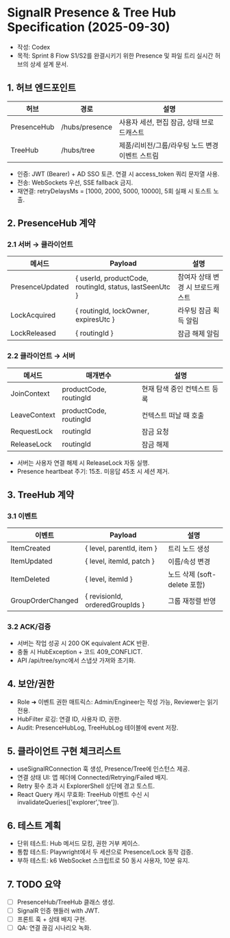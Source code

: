 # SignalR Presence & Tree Hub Specification (2025-09-30)
- 작성: Codex
- 목적: Sprint 8 Flow S1/S2를 완결시키기 위한 Presence 및 파일 트리 실시간 허브의 상세 설계 문서.

## 1. 허브 엔드포인트
| 허브 | 경로 | 설명 |
| --- | --- | --- |
| PresenceHub | /hubs/presence | 사용자 세션, 편집 잠금, 상태 브로드캐스트 |
| TreeHub | /hubs/tree | 제품/리비전/그룹/라우팅 노드 변경 이벤트 스트림 |

- 인증: JWT (Bearer) + AD SSO 토큰. 연결 시 access_token 쿼리 문자열 사용.
- 전송: WebSockets 우선, SSE fallback 금지.
- 재연결: retryDelaysMs = [1000, 2000, 5000, 10000], 5회 실패 시 토스트 노출.

## 2. PresenceHub 계약
### 2.1 서버 → 클라이언트
| 메서드 | Payload | 설명 |
| --- | --- | --- |
| PresenceUpdated | { userId, productCode, routingId, status, lastSeenUtc } | 참여자 상태 변경 시 브로드캐스트 |
| LockAcquired | { routingId, lockOwner, expiresUtc } | 라우팅 잠금 획득 알림 |
| LockReleased | { routingId } | 잠금 해제 알림 |

### 2.2 클라이언트 → 서버
| 메서드 | 매개변수 | 설명 |
| --- | --- | --- |
| JoinContext | productCode, routingId | 현재 탐색 중인 컨텍스트 등록 |
| LeaveContext | productCode, routingId | 컨텍스트 떠날 때 호출 |
| RequestLock | routingId | 잠금 요청 |
| ReleaseLock | routingId | 잠금 해제 |

- 서버는 사용자 연결 해제 시 ReleaseLock 자동 실행.
- Presence heartbeat 주기: 15초. 미응답 45초 시 세션 제거.

## 3. TreeHub 계약
### 3.1 이벤트
| 이벤트 | Payload | 설명 |
| --- | --- | --- |
| ItemCreated | { level, parentId, item } | 트리 노드 생성 |
| ItemUpdated | { level, itemId, patch } | 이름/속성 변경 |
| ItemDeleted | { level, itemId } | 노드 삭제 (soft-delete 포함) |
| GroupOrderChanged | { revisionId, orderedGroupIds } | 그룹 재정렬 반영 |

### 3.2 ACK/검증
- 서버는 작업 성공 시 200 OK equivalent ACK 반환.
- 충돌 시 HubException + 코드 409_CONFLICT.
- API /api/tree/sync에서 스냅샷 가져와 초기화.

## 4. 보안/권한
- Role ➜ 이벤트 권한 매트릭스: Admin/Engineer는 작성 가능, Reviewer는 읽기 전용.
- HubFilter 로깅: 연결 ID, 사용자 ID, 권한.
- Audit: PresenceHubLog, TreeHubLog 테이블에 event 저장.

## 5. 클라이언트 구현 체크리스트
- useSignalRConnection 훅 생성, Presence/Tree에 인스턴스 제공.
- 연결 상태 UI: 앱 헤더에 Connected/Retrying/Failed 배지.
- Retry 횟수 초과 시 ExplorerShell 상단에 경고 토스트.
- React Query 캐시 무효화: TreeHub 이벤트 수신 시 invalidateQueries(['explorer','tree']).

## 6. 테스트 계획
- 단위 테스트: Hub 메서드 모킹, 권한 거부 케이스.
- 통합 테스트: Playwright에서 두 세션으로 Presence/Lock 동작 검증.
- 부하 테스트: k6 WebSocket 스크립트로 50 동시 사용자, 10분 유지.

## 7. TODO 요약
- [ ] PresenceHub/TreeHub 클래스 생성.
- [ ] SignalR 인증 핸들러 with JWT.
- [ ] 프론트 훅 + 상태 배지 구현.
- [ ] QA: 연결 끊김 시나리오 녹화.
